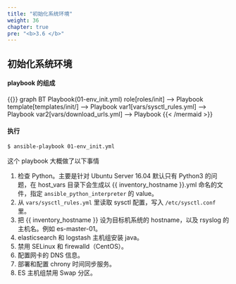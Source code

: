```yaml
---
title: "初始化系统环境"
weight: 36
chapter: true
pre: "<b>3.6 </b>"
---
```


## 初始化系统环境

#### playbook 的组成

{{<mermaid align="left">}}
graph BT
    Playbook(01-env_init.yml)
    role[roles/init] --> Playbook
    template[templates/init/] --> Playbook
    var1[vars/sysctl_rules.yml] --> Playbook
    var2[vars/download_urls.yml] --> Playbook
{{< /mermaid >}}

#### 执行

```bash
$ ansible-playbook 01-env_init.yml
```

这个 playbook 大概做了以下事情

1. 检查 Python。主要是针对 Ubuntu Server 16.04 默认只有 Python3 的问题，在 host_vars 目录下会生成以 {{ inventory_hostname }}.yml 命名的文件，指定 `ansible_python_interpreter` 的 value。
2. 从 `vars/sysctl_rules.yml` 里读取 sysctl 配置，写入 `/etc/sysctl.conf` 里。
3. 把 {{ inventory_hostname }} 设为目标机系统的 hostname，以及 rsyslog 的主机名。例如 es-master-01。
4. elasticsearch 和 logstash 主机组安装 java。
5. 禁用 SELinux 和 firewalld（CentOS）。
6. 配置网卡的 DNS 信息。
7. 部署和配置 chrony 时间同步服务。
8. ES 主机组禁用 Swap 分区。
